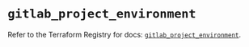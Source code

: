 # `gitlab_project_environment`

Refer to the Terraform Registry for docs: [`gitlab_project_environment`](https://registry.terraform.io/providers/gitlabhq/gitlab/17.11.0/docs/resources/project_environment).
